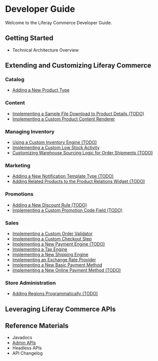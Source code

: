 # Developer Guide

Welcome to the Liferay Commerce Developer Guide.

## Getting Started

* Technical Architecture Overview

## Extending and Customizing Liferay Commerce

### Catalog

* [Adding a New Product Type](./tutorial/adding-a-new-product-type/README.md)

### Content

* [Implementing a Sample File Download to Product Details (TODO)](./tutorial/implementing-a-sample-file-download-to-product-details/README.md)
* [Implementing a Custom Product Content Renderer](./tutorial/implementing-a-custom-product-content-renderer/README.md)

### Managing Inventory

* [Using a Custom Inventory Engine (TODO)](./tutorial/using-a-custom-inventory-engine/README.md)
* [Implementing a Custom Low Stock Activity](./tutorial/implementing-a-custom-low-stock-activity/README.md)
* [Customizing Warehouse Sourcing Logic for Order Shipments (TODO)](./tutorial/customizing-warehouse-sourcing-logic-for-order-shipments/README.md)

### Marketing

* [Adding a New Notification Template Type (TODO)](./tutorial/adding-a-new-notification-template-type/README.md)
* [Adding Related Products to the Product Relations Widget (TODO)](./tutorial/adding-related-products-to-the-product-relations-widget/README.md)

### Promotions

* [Adding a New Discount Rule (TODO)](./tutorial/adding-a-new-discount-rule/README.md)
* [Implementing a Custom Promotion Code Field (TODO)](./tutorial/implementing-a-custom-promotion-code-field/README.md)

### Sales

* [Implementing a Custom Order Validator](./tutorial/implementing-a-custom-order-validator/README.md)
* [Implementing a Custom Checkout Step](./tutorial/implementing-a-custom-checkout-step/README.md)
* [Implementing a New Payment Engine (TODO)](./tutorial/implementing-a-new-payment-engine/README.md)
* [Implementing a Tax Engine](./tutorial/implementing-a-new-tax-engine/README.md)
* [Implementing a New Shipping Engine](./tutorial/implementing-a-new-shipping-engine/README.md)
* [Implementing an Exchange Rate Provider](./tutorial/implementing-an-exchange-rate-provider/README.md)
* [Implementing a New Basic Payment Method](./tutorial/implementing-a-new-basic-payment-method/README.md)
* [Implementing a New Online Payment Method (TODO)](./tutorial/implementing-a-new-online-payment-method/README.md)

### Store Administration

* [Adding Regions Programmatically (TODO)](./tutorial/adding-regions-programmatically/README.md)

## Leveraging Liferay Commerce APIs

## Reference Materials

* Javadocs
* [Admin APIs](https://app.swaggerhub.com/search?owner=liferayinc&query=%20commerce)
* Headless APIs
* API Changelog
